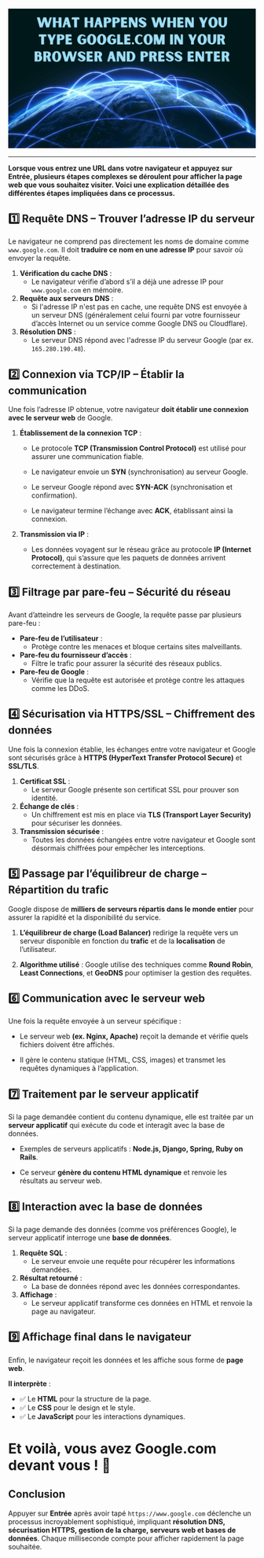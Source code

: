

![illustration](image.png)

*************************

**Lorsque vous entrez une URL dans votre navigateur et appuyez sur Entrée, plusieurs étapes complexes se déroulent pour afficher la page web que vous souhaitez visiter. Voici une explication détaillée des différentes étapes impliquées dans ce processus.**

## **1️⃣ Requête DNS – Trouver l’adresse IP du serveur**

Le navigateur ne comprend pas directement les noms de domaine comme `www.google.com`. Il doit **traduire ce nom en une adresse IP** pour savoir où envoyer la requête.

1.  **Vérification du cache DNS** :
     - Le navigateur vérifie d’abord s’il a déjà une adresse IP pour `www.google.com` en mémoire.
2.  **Requête aux serveurs DNS** :
     - Si l'adresse IP n'est pas en cache, une requête DNS est envoyée à un serveur DNS (généralement celui fourni par votre fournisseur d’accès Internet ou un service comme Google DNS ou Cloudflare).
3.  **Résolution DNS** :
     - Le serveur DNS répond avec l'adresse IP du serveur Google (par ex. `165.280.190.48`).

## **2️⃣ Connexion via TCP/IP – Établir la communication**

Une fois l’adresse IP obtenue, votre navigateur **doit établir une connexion avec le serveur web** de Google.

1.  **Établissement de la connexion TCP** :
     - Le protocole **TCP (Transmission Control Protocol)** est utilisé pour assurer une communication fiable.

     - Le navigateur envoie un **SYN** (synchronisation) au serveur Google.
     - Le serveur Google répond avec **SYN-ACK** (synchronisation et confirmation).
     - Le navigateur termine l’échange avec **ACK**, établissant ainsi la connexion.

2.  **Transmission via IP** : 
     - Les données voyagent sur le réseau grâce au protocole **IP (Internet Protocol)**, qui s’assure que les paquets de données arrivent correctement à destination.

## **3️⃣ Filtrage par pare-feu – Sécurité du réseau**

Avant d’atteindre les serveurs de Google, la requête passe par plusieurs pare-feu :

-   **Pare-feu de l’utilisateur** :
     - Protège contre les menaces et bloque certains sites malveillants.
-   **Pare-feu du fournisseur d’accès** :
     - Filtre le trafic pour assurer la sécurité des réseaux publics.
-   **Pare-feu de Google** :
     - Vérifie que la requête est autorisée et protège contre les attaques comme les DDoS.

## **4️⃣ Sécurisation via HTTPS/SSL – Chiffrement des données**

Une fois la connexion établie, les échanges entre votre navigateur et Google sont sécurisés grâce à **HTTPS (HyperText Transfer Protocol Secure)** et **SSL/TLS**.

1.  **Certificat SSL** :
     - Le serveur Google présente son certificat SSL pour prouver son identité.
2.  **Échange de clés** :
     - Un chiffrement est mis en place via **TLS (Transport Layer Security)** pour sécuriser les données.
3.  **Transmission sécurisée** :
     - Toutes les données échangées entre votre navigateur et Google sont désormais chiffrées pour empêcher les interceptions.

## **5️⃣ Passage par l’équilibreur de charge – Répartition du trafic**

Google dispose de **milliers de serveurs répartis dans le monde entier** pour assurer la rapidité et la disponibilité du service.

1.  **L’équilibreur de charge (Load Balancer)** redirige la requête vers un serveur disponible en fonction du **trafic** et de la **localisation** de l’utilisateur.

2.  **Algorithme utilisé** : Google utilise des techniques comme **Round Robin**, **Least Connections**, et **GeoDNS** pour optimiser la gestion des requêtes.

## **6️⃣ Communication avec le serveur web**

Une fois la requête envoyée à un serveur spécifique :

-   Le serveur web **(ex. Nginx, Apache)** reçoit la demande et vérifie quels fichiers doivent être affichés.

-   Il gère le contenu statique (HTML, CSS, images) et transmet les requêtes dynamiques à l’application.

## **7️⃣ Traitement par le serveur applicatif**

Si la page demandée contient du contenu dynamique, elle est traitée par un **serveur applicatif** qui exécute du code et interagit avec la base de données.

-   Exemples de serveurs applicatifs : **Node.js, Django, Spring, Ruby on Rails**.

-   Ce serveur **génère du contenu HTML dynamique** et renvoie les résultats au serveur web.

## **8️⃣ Interaction avec la base de données**

Si la page demande des données (comme vos préférences Google), le serveur applicatif interroge une **base de données**.

1.  **Requête SQL** : 
     - Le serveur envoie une requête pour récupérer les informations demandées.
2.  **Résultat retourné** :
     - La base de données répond avec les données correspondantes.
3.  **Affichage** :
     - Le serveur applicatif transforme ces données en HTML et renvoie la page au navigateur.

## **9️⃣ Affichage final dans le navigateur**

Enfin, le navigateur reçoit les données et les affiche sous forme de **page web**.

  **Il interprète** :  
  - ✅ Le **HTML** pour la structure de la page.    
  - ✅ Le **CSS** pour le design et le style.  
  - ✅ Le **JavaScript** pour les interactions dynamiques.


# Et voilà, vous avez **Google.com devant vous** ! 🚀

## **Conclusion**

Appuyer sur **Entrée** après avoir tapé `https://www.google.com` déclenche un processus incroyablement sophistiqué, impliquant **résolution DNS, sécurisation HTTPS, gestion de la charge, serveurs web et bases de données**. Chaque milliseconde compte pour afficher rapidement la page souhaitée.